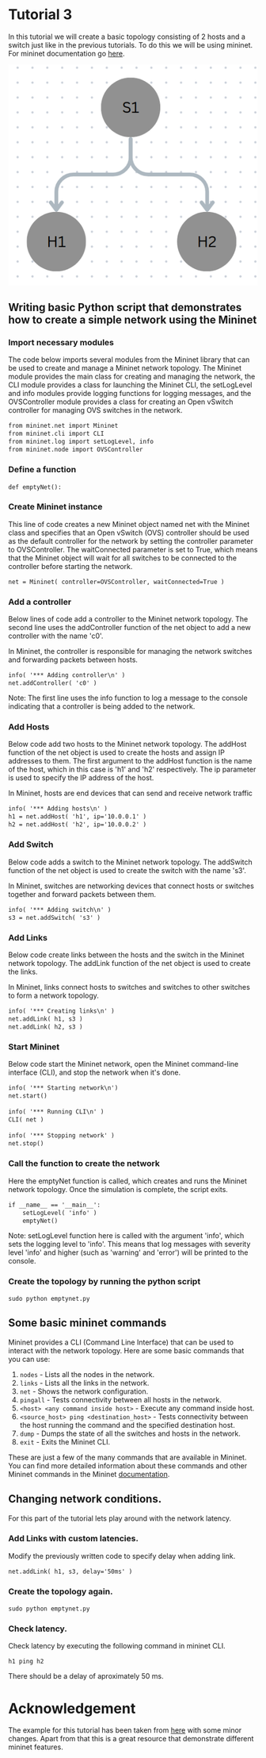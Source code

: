 # Tutorial 3

In this tutorial we will create a basic topology consisting of 2 hosts and a switch just like in the previous tutorials. To do this we will be using mininet. For mininet documentation go [here](http://mininet.org/walkthrough/).



![ALT TEXT](https://raw.githubusercontent.com/SNL-UCSB/cs-176b-tutorials-spring23/main/tutorial3/Screenshot%20from%202023-04-27%2014-02-15.png)

## Writing basic Python script that demonstrates how to create a simple network using the Mininet

### Import necessary modules
The code below imports several modules from the Mininet library that can be used to create and manage a Mininet network topology. The Mininet module provides the main class for creating and managing the network, the CLI module provides a class for launching the Mininet CLI, the setLogLevel and info modules provide logging functions for logging messages, and the OVSController module provides a class for creating an Open vSwitch controller for managing OVS switches in the network.

```
from mininet.net import Mininet
from mininet.cli import CLI
from mininet.log import setLogLevel, info
from mininet.node import OVSController
```
### Define a function
```
def emptyNet():
```
### Create Mininet instance
This line of code creates a new Mininet object named net with the Mininet class and specifies that an Open vSwitch (OVS) controller should be used as the default controller for the network by setting the controller parameter to OVSController. The waitConnected parameter is set to True, which means that the Mininet object will wait for all switches to be connected to the controller before starting the network.
```
net = Mininet( controller=OVSController, waitConnected=True )
```
### Add a controller
Below lines of code add a controller to the Mininet network topology. The second line uses the addController function of the net object to add a new controller with the name 'c0'.

In Mininet, the controller is responsible for managing the network switches and forwarding packets between hosts.
```
info( '*** Adding controller\n' )
net.addController( 'c0' )
```

Note: The first line uses the info function to log a message to the console indicating that a controller is being added to the network.

### Add Hosts
Below code add two hosts to the Mininet network topology. The addHost function of the net object is used to create the hosts and assign IP addresses to them. The first argument to the addHost function is the name of the host, which in this case is 'h1' and 'h2' respectively. The ip parameter is used to specify the IP address of the host.

In Mininet, hosts are end devices that can send and receive network traffic

```
info( '*** Adding hosts\n' )
h1 = net.addHost( 'h1', ip='10.0.0.1' )
h2 = net.addHost( 'h2', ip='10.0.0.2' )
```
### Add Switch
Below code adds a switch to the Mininet network topology. The addSwitch function of the net object is used to create the switch with the name 's3'.

In Mininet, switches are networking devices that connect hosts or switches together and forward packets between them.
```
info( '*** Adding switch\n' )
s3 = net.addSwitch( 's3' )
```

### Add Links
Below code create links between the hosts and the switch in the Mininet network topology. The addLink function of the net object is used to create the links.

In Mininet, links connect hosts to switches and switches to other switches to form a network topology.
```
info( '*** Creating links\n' )
net.addLink( h1, s3 )
net.addLink( h2, s3 )
```

### Start Mininet
Below code start the Mininet network, open the Mininet command-line interface (CLI), and stop the network when it's done.
```
info( '*** Starting network\n')
net.start()

info( '*** Running CLI\n' )
CLI( net )

info( '*** Stopping network' )
net.stop()
```
### Call the function to create the network
Here the emptyNet function is called, which creates and runs the Mininet network topology. Once the simulation is complete, the script exits.

```
if __name__ == '__main__':
    setLogLevel( 'info' )
    emptyNet()
```
Note: setLogLevel function here is called with the argument 'info', which sets the logging level to 'info'. This means that log messages with severity level 'info' and higher (such as 'warning' and 'error') will be printed to the console.

### Create the topology by running the python script
```
sudo python emptynet.py 
```
## Some basic mininet commands
Mininet provides a CLI (Command Line Interface) that can be used to interact with the network topology. Here are some basic commands that you can use:

1) `nodes` - Lists all the nodes in the network.
2) `links` - Lists all the links in the network.
3) `net` - Shows the network configuration.
4) `pingall` - Tests connectivity between all hosts in the network.
5) `<host> <any command inside host>` - Execute any command inside host. 
6) `<source_host> ping <destination_host>` - Tests connectivity between the host running the command and the specified destination host.
7) `dump` - Dumps the state of all the switches and hosts in the network.
8) `exit` - Exits the Mininet CLI.

These are just a few of the many commands that are available in Mininet. You can find more detailed information about these commands and other Mininet commands in the Mininet [documentation](http://mininet.org/walkthrough/).

## Changing network conditions.
For this part of the tutorial lets play around with the network latency.
### Add Links with custom latencies.
Modify the previously written code to specify delay when adding link.
```
net.addLink( h1, s3, delay='50ms' )
```
### Create the topology again.
```
sudo python emptynet.py 
```
### Check latency.
Check latency by executing the following command in mininet CLI.
```
h1 ping h2
```
There should be a delay of aproximately 50 ms.
# Acknowledgement

The example for this tutorial has been taken from [here](https://github.com/mininet/mininet/tree/master/examples) with some minor changes. Apart from that this is a great resource  that demonstrate different mininet features.

